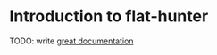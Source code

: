 # Introduction to flat-hunter

TODO: write [great documentation](http://jacobian.org/writing/great-documentation/what-to-write/)
